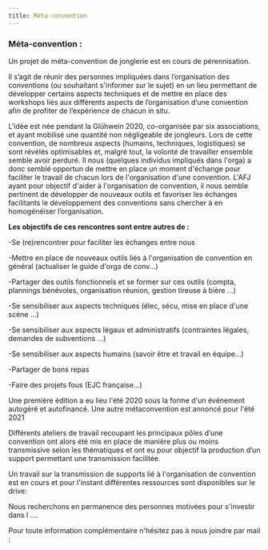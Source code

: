 ```yaml
---
title: Méta-convention
---
```


### Méta-convention :

Un projet de méta-convention de jonglerie est en cours de pérennisation.

 Il s’agit de réunir des personnes impliquées dans l’organisation des conventions (ou souhaitant s'informer sur le sujet) en un lieu permettant de développer certains aspects techniques et de mettre en place des workshops liés aux différents aspects de l’organisation d’une convention afin de profiter de l’expérience de chacun in situ.

L'idée est née pendant la Glühwein 2020, co-organisée par six associations, et ayant mobilisé une quantité non négligeable de jongleurs.
Lors de cette convention, de nombreux aspects (humains, techniques, logistiques) se sont révélés optimisables et, malgré tout, la volonté de travailler ensemble semble avoir perduré. Il nous (quelques individus impliqués dans l'orga) a donc semblé opportun de mettre en place un moment d'échange pour faciliter le travail de chacun lors de l'organisation d'une convention.
L'AFJ ayant pour objectif d'aider à l'organisation de convention, il nous semble pertinent de développer de nouveaux outils et favoriser les échanges facilitants le développement des conventions sans chercher à en homogénéiser l’organisation.


**Les objectifs de ces rencontres sont entre autres de :**

-Se (re)rencontrer pour faciliter les échanges entre nous

-Mettre en place de nouveaux outils liés à l'organisation de convention en général (actualiser le guide d'orga de conv...)

-Partager des outils fonctionnels et se former sur ces outils (compta, plannings bénévoles, organisation réunion, gestion tireuse à bière ...)

-Se sensibiliser aux aspects techniques (élec, sécu, mise en place d'une scène ...)

-Se sensibiliser aux aspects légaux et administratifs (contraintes légales, demandes de subventions ...)

-Se sensibiliser aux aspects humains (savoir être et travail en équipe...)

-Partager de bons repas

-Faire des projets fous (EJC française...)



Une première édition a eu lieu l'été 2020 sous la forme d'un événement autogéré et autofinancé. Une autre métaconvention est annoncé pour l'été 2021 

Différents ateliers de travail recoupant les principaux pôles d’une convention ont alors été mis en place de manière plus ou moins transmissive selon les thématiques et ont eu pour objectif la production d’un support permettant une transmission facilitée.

Un travail sur la transmission de supports lié à l'organisation de convention est en cours et pour l'instant différentes ressources sont disponibles sur le drive: 

Nous recherchons en permanence des personnes motivées pour s'investir dans l .... 

Pour toute information complémentaire n'hésitez pas à nous joindre par mail : 